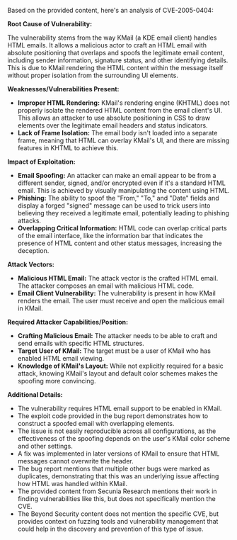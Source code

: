 Based on the provided content, here's an analysis of CVE-2005-0404:

**Root Cause of Vulnerability:**

The vulnerability stems from the way KMail (a KDE email client) handles HTML emails. It allows a malicious actor to craft an HTML email with absolute positioning that overlaps and spoofs the legitimate email content, including sender information, signature status, and other identifying details. This is due to KMail rendering the HTML content within the message itself without proper isolation from the surrounding UI elements.

**Weaknesses/Vulnerabilities Present:**

*   **Improper HTML Rendering:** KMail's rendering engine (KHTML) does not properly isolate the rendered HTML content from the email client's UI. This allows an attacker to use absolute positioning in CSS to draw elements over the legitimate email headers and status indicators.
*   **Lack of Frame Isolation:** The email body isn't loaded into a separate frame, meaning that HTML can overlay KMail's UI, and there are missing features in KHTML to achieve this.

**Impact of Exploitation:**

*   **Email Spoofing:** An attacker can make an email appear to be from a different sender, signed, and/or encrypted even if it's a standard HTML email. This is achieved by visually manipulating the content using HTML.
*   **Phishing:** The ability to spoof the "From," "To," and "Date" fields and display a forged "signed" message can be used to trick users into believing they received a legitimate email, potentially leading to phishing attacks.
*  **Overlapping Critical Information:** HTML code can overlap critical parts of the email interface, like the information bar that indicates the presence of HTML content and other status messages, increasing the deception.

**Attack Vectors:**

*   **Malicious HTML Email:** The attack vector is the crafted HTML email. The attacker composes an email with malicious HTML code.
*   **Email Client Vulnerability:** The vulnerability is present in how KMail renders the email. The user must receive and open the malicious email in KMail.

**Required Attacker Capabilities/Position:**

*   **Crafting Malicious Email:** The attacker needs to be able to craft and send emails with specific HTML structures.
*   **Target User of KMail:** The target must be a user of KMail who has enabled HTML email viewing.
*   **Knowledge of KMail's Layout:** While not explicitly required for a basic attack, knowing KMail's layout and default color schemes makes the spoofing more convincing.

**Additional Details:**

*   The vulnerability requires HTML email support to be enabled in KMail.
*   The exploit code provided in the bug report demonstrates how to construct a spoofed email with overlapping elements.
*   The issue is not easily reproducible across all configurations, as the effectiveness of the spoofing depends on the user's KMail color scheme and other settings.
*   A fix was implemented in later versions of KMail to ensure that HTML messages cannot overwrite the header.
*   The bug report mentions that multiple other bugs were marked as duplicates, demonstrating that this was an underlying issue affecting how HTML was handled within KMail.
*  The provided content from Secunia Research mentions their work in finding vulnerabilities like this, but does not specifically mention the CVE.
*  The Beyond Security content does not mention the specific CVE, but provides context on fuzzing tools and vulnerability management that could help in the discovery and prevention of this type of issue.
